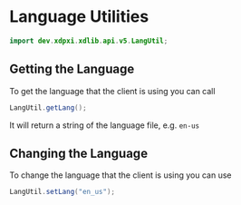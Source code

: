 # Language Utilities

```java
import dev.xdpxi.xdlib.api.v5.LangUtil;
```

## Getting the Language

To get the language that the client is using you can call

```java
LangUtil.getLang();
```

It will return a string of the language
file, e.g. `en-us`

## Changing the Language

To change the language that the client is using you can use

```java
LangUtil.setLang("en_us");
```